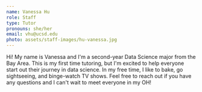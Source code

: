 ```yaml
---
name: Vanessa Hu
role: Staff
type: Tutor
pronouns: she/her
email: vhu@ucsd.edu
photo: assets/staff-images/hu-vanessa.jpg
---
```

Hi! My name is Vanessa and I'm a second-year Data Science major from the Bay Area. This is my first time tutoring, but I'm excited to help everyone start out their journey in data science. In my free time, I like to bake, go sightseeing, and binge-watch TV shows. Feel free to reach out if you have any questions and I can't wait to meet everyone in my OH!